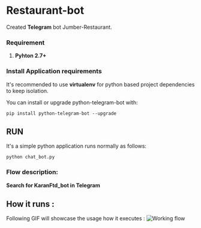# Restaurant-bot

Created **Telegram** bot Jumber-Restaurant.

### Requirement
1. **Pyhton 2.7+**

### Install Application requirements

It's recommended to use **virtualenv** for python based project dependencies to keep isolation.


You can install or upgrade python-telegram-bot with:

```
pip install python-telegram-bot --upgrade
```


## RUN
It's a simple python application runs normally as follows:
```
python chat_bot.py
```

### Flow description:

**Search for KaranFtd_bot in Telegram**




## How it runs :
Following GIF will showcase the usage how it executes :
![Working flow](https://s1.gifyu.com/images/jumper420.gif)
